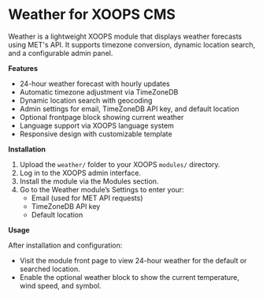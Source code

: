 # Weather for XOOPS CMS

Weather is a lightweight XOOPS module that displays weather forecasts using MET's API. It supports timezone conversion, dynamic location search, and a configurable admin panel.

<b>Features</b>

- 24-hour weather forecast with hourly updates
- Automatic timezone adjustment via TimeZoneDB
- Dynamic location search with geocoding
- Admin settings for email, TimeZoneDB API key, and default location
- Optional frontpage block showing current weather
- Language support via XOOPS language system
- Responsive design with customizable template

<b>Installation</b>

1. Upload the `weather/` folder to your XOOPS `modules/` directory.
2. Log in to the XOOPS admin interface.
3. Install the module via the Modules section.
4. Go to the Weather module’s Settings to enter your:
   - Email (used for MET API requests)
   - TimeZoneDB API key
   - Default location

<b>Usage</b>

After installation and configuration:

- Visit the module front page to view 24-hour weather for the default or searched location.
- Enable the optional weather block to show the current temperature, wind speed, and symbol.

